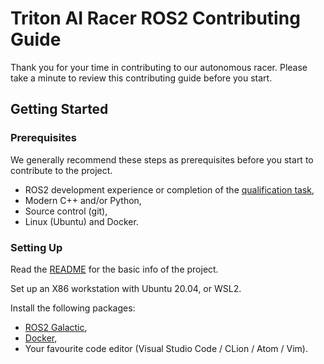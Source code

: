 # Triton AI Racer ROS2 Contributing Guide

Thank you for your time in contributing to our autonomous racer. Please take a minute to review this contributing guide before you start.

## Getting Started

### Prerequisites

We generally recommend these steps as prerequisites before you start to contribute to the project.

- ROS2 development experience or completion of the [qualification task](https://github.com/Triton-AI/Triton-AI-Racer-ROS2/issues/1),
- Modern C++ and/or Python,
- Source control (git),
- Linux (Ubuntu) and Docker.

### Setting Up

Read the [README](README.md) for the basic info of the project.

Set up an X86 workstation with Ubuntu 20.04, or WSL2.

Install the following packages:

- [ROS2 Galactic](https://docs.ros.org/en/galactic/index.html),
- [Docker](https://docs.docker.com/get-docker/),
- Your favourite code editor (Visual Studio Code / CLion / Atom / Vim).

